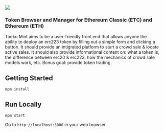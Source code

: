 ![](http://i.imgur.com/CnvWAeu.png)
### Token Browser and Manager for Ethereum Classic (ETC) and Ethereum (ETH)

Toekn Mint aims to be a user-friendly front end that allows anyone the ability to deploy an erc223 token by filling out a simple form and clicking a button. It should provide an intigrated platform to start a crowd sale & locate active sales. It should also provide informational content on: what a token is, the difference between erc20 & erc223, how the mechanics of crowd sale models work, etc. Bonus goal: provide token trading.

## Getting Started

```
npm install
```

## Run Locally

```
npm start
```

Go to `http://localhost:3000` in your web browser.
